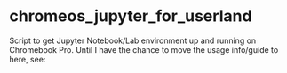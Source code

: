 # chromeos_jupyter_for_userland
Script to get Jupyter Notebook/Lab environment up and running on Chromebook Pro.
Until I have the chance to move the usage info/guide to here, see: 
